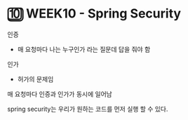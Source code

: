 # 🔟 WEEK10 - Spring Security

인증

* 매 요청마다 나는 누구인가 라는 질문데 답을 줘야 함

인가&#x20;

* 허가의 문제임

매 요청마다 인증과 인가가 동시에 일어남

spring security는 우리가 원하는 코드를 먼저 실행 할 수 있다.
